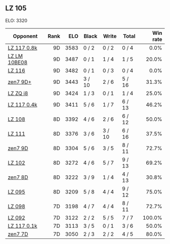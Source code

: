 ## LZ 105 ##

ELO: 3320

Opponent | Rank | ELO | Black | Write | Total | Win rate
---------|-----:|----:|-------|-------|-------|-------:
[LZ 117 0.8k](LZ%20117%200.8k.md) | 9D | 3583 | 0 / 2 | 0 / 2 | 0 / 4 | 0.0%
[LZ LM 10BE08](LZ%20LM%2010BE08.md) | 9D | 3487 | 0 / 1 | 1 / 4 | 1 / 5 | 20.0%
[LZ 116](LZ%20116.md) | 9D | 3482 | 0 / 1 | 0 / 3 | 0 / 4 | 0.0%
[zen7 9D+](zen7%209D+.md) | 9D | 3443 | 3 / 10 | 2 / 6 | 5 / 16 | 31.3%
[LZ ZQ i8](LZ%20ZQ%20i8.md) | 9D | 3424 | 1 / 3 | 0 / 1 | 1 / 4 | 25.0%
[LZ 117 0.4k](LZ%20117%200.4k.md) | 9D | 3411 | 5 / 6 | 1 / 7 | 6 / 13 | 46.2%
[LZ 108](LZ%20108.md) | 8D | 3392 | 4 / 6 | 2 / 6 | 6 / 12 | 50.0%
[LZ 111](LZ%20111.md) | 8D | 3376 | 3 / 6 | 3 / 10 | 6 / 16 | 37.5%
[zen7 9D](zen7%209D.md) | 8D | 3304 | 5 / 6 | 3 / 5 | 8 / 11 | 72.7%
[LZ 102](LZ%20102.md) | 8D | 3272 | 4 / 6 | 5 / 7 | 9 / 13 | 69.2%
[zen7 8D](zen7%208D.md) | 8D | 3222 | 3 / 9 | 1 / 4 | 4 / 13 | 30.8%
[LZ 095](LZ%20095.md) | 8D | 3209 | 5 / 8 | 4 / 4 | 9 / 12 | 75.0%
[LZ 098](LZ%20098.md) | 7D | 3198 | 4 / 7 | 4 / 4 | 8 / 11 | 72.7%
[LZ 092](LZ%20092.md) | 7D | 3122 | 2 / 2 | 5 / 5 | 7 / 7 | 100.0%
[LZ 117 0.1k](LZ%20117%200.1k.md) | 7D | 3113 | 3 / 5 | 0 / 1 | 3 / 6 | 50.0%
[zen7 7D](zen7%207D.md) | 7D | 3050 | 2 / 3 | 2 / 2 | 4 / 5 | 80.0%
